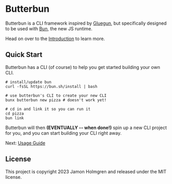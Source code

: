 # Butterbun

Butterbun is a CLI framework inspired by [Gluegun](https://github.com/infinitered/gluegun), but specifically designed to be used with [Bun](https://bun.sh), the new JS runtime.

Head on over to the [Introduction](docs/introduction.md) to learn more.

## Quick Start

Butterbun has a CLI (of course) to help you get started building your own CLI.

```
# install/update bun
curl -fsSL https://bun.sh/install | bash

# use butterbun's CLI to create your new CLI
bunx butterbun new pizza # doesn't work yet!

# cd in and link it so you can run it
cd pizza
bun link
```

Butterbun will then **(EVENTUALLY -- when done!)** spin up a new CLI project for you, and you can start building your CLI right away.

Next: [Usage Guide](docs/usage-guide.md)

## License

This project is copyright 2023 Jamon Holmgren and released under the MIT license.
